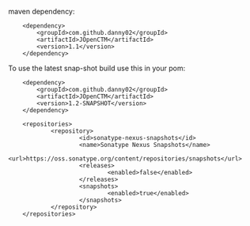 maven dependency:

        <dependency>
            <groupId>com.github.danny02</groupId>
            <artifactId>JOpenCTM</artifactId>
            <version>1.1</version>
        </dependency>
        
To use the latest snap-shot build use this in your pom:

        <dependency>
            <groupId>com.github.danny02</groupId>
            <artifactId>JOpenCTM</artifactId>
            <version>1.2-SNAPSHOT</version>
        </dependency>
        
        <repositories>
                <repository>
                        <id>sonatype-nexus-snapshots</id>
                        <name>Sonatype Nexus Snapshots</name>
                        <url>https://oss.sonatype.org/content/repositories/snapshots</url>
                        <releases>
                                <enabled>false</enabled>
                        </releases>
                        <snapshots>
                                <enabled>true</enabled>
                        </snapshots>
                </repository>
        </repositories>
